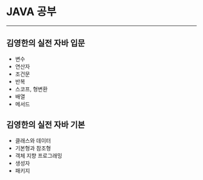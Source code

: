 # JAVA 공부
--------------------------

## 김영한의 실전 자바 입문

+ 변수
+ 연산자
+ 조건문
+ 반복
+ 스코프, 형변환
+ 배열
+ 메서드

## 김영한의 실전 자바 기본
+ 클래스와 데이터
+ 기본형과 참조형
+ 객체 지향 프로그래밍
+ 생성자
+ 패키지
